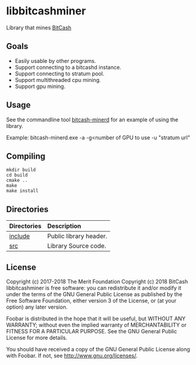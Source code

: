 # libbitcashminer

Library that mines [BitCash](https://www.choosebitcash.com)

## Goals

- Easily usable by other programs.
- Support connecting to a bitcashd instance.
- Support connecting to stratum pool.
- Support multithreaded cpu mining.
- Support gpu mining.

## Usage

See the commandline tool [bitcash-minerd](src/minerd.cpp) for an example of using the library.

Example:
bitcash-minerd.exe -a <payout address> -g<number of GPU to use -u "stratum url"

## Compiling

    mkdir build
    cd build
    cmake ..
    make
    make install

## Directories

| Directories                            | Description           |
|:---------------------------------------|:----------------------|
| [include](include)                     | Public library header.|
| [src](src)                             | Library Source code.  |


## License

Copyright (c) 2017-2018 The Merit Foundation
Copyright (c) 2018 BitCash
libbitcashminer is free software: you can redistribute it and/or modify
it under the terms of the GNU General Public License as published by
the Free Software Foundation, either version 3 of the License, or
(at your option) any later version.

Foobar is distributed in the hope that it will be useful,
but WITHOUT ANY WARRANTY; without even the implied warranty of
MERCHANTABILITY or FITNESS FOR A PARTICULAR PURPOSE.  See the
GNU General Public License for more details.

You should have received a copy of the GNU General Public License
along with Foobar.  If not, see <http://www.gnu.org/licenses/>.

